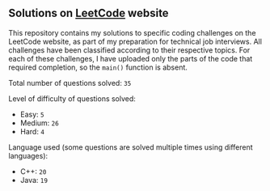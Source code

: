 ## Solutions on [LeetCode](https://leetcode.com/) website

This repository contains my solutions to specific coding challenges on the LeetCode website, as part of my preparation for technical job interviews. All challenges have been classified according to their respective topics. For each of these challenges, I have uploaded only the parts of the code that required completion, so the `main()` function is absent.

Total number of questions solved: `35`

Level of difficulty of questions solved:
* Easy: `5`
* Medium: `26`
* Hard: `4`

Language used (some questions are solved multiple times using different languages):
* C++: `20`
* Java: `19`
